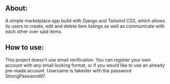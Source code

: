 ## About:

A simple marketplace app build with Django and Tailwind CSS, which allows its users to create, edit and delete item listings as well as communicate with each other over said items.

## How to use:

This project doesn't use email verification. You can register your own account with any email looking format, or if you would like to use an already pre-made account. Username is fakester with the password StrongPassword97.



